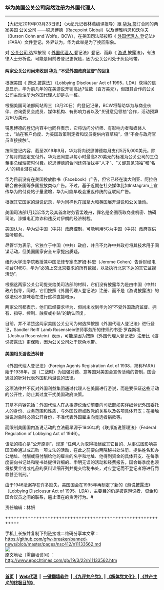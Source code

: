 ### 华为美国公关公司突然注册为外国代理人
------------------------

<p>
 【大纪元2019年03月23日讯】（大纪元记者林燕编译报导）跟
 <a href="http://www.epochtimes.com/gb/tag/%E5%8D%8E%E4%B8%BA.html">
  华为
 </a>
 签订合同的两家美国
 <a href="http://www.epochtimes.com/gb/tag/%E5%85%AC%E5%85%B3%E5%85%AC%E5%8F%B8.html">
  公关公司
 </a>
 ——锐思博德（Racepoint Global）以及博雅科恩和沃尔夫（Burson Cohn and Wolfe，BCW），在美国司法部按照《
 <a href="http://www.epochtimes.com/gb/tag/%E5%A4%96%E5%9B%BD%E4%BB%A3%E7%90%86%E4%BA%BA.html">
  外国代理人
 </a>
 登记法》（FARA）文件登记。外界认为，华为此举是为了挽回形象。
</p>
<p>
 对
 <a href="http://www.epochtimes.com/gb/tag/%E5%85%AC%E5%85%B3%E5%85%AC%E5%8F%B8.html">
  公关公司
 </a>
 选择按照《
 <a href="http://www.epochtimes.com/gb/tag/%E5%A4%96%E5%9B%BD%E4%BB%A3%E7%90%86%E4%BA%BA.html">
  外国代理人
 </a>
 登记法》登记、而非《
 <a href="http://www.epochtimes.com/gb/tag/%E6%B8%B8%E8%AF%B4.html">
  游说
 </a>
 披露法》，有法律人士分析说，可能是用前者登记更保险，因为公关公司处于灰色地带。
</p>
<h4>
 两家公关公司尚未收到
 <a href="http://www.epochtimes.com/gb/tag/%E5%8D%8E%E4%B8%BA.html">
  华为
 </a>
 “不受外国政府监督”的回复
</h4>
<p>
 根据美国《
 <a href="http://www.epochtimes.com/gb/tag/%E6%B8%B8%E8%AF%B4.html">
  游说
 </a>
 披露法》（Lobbying Disclousur Act of 1995，LDA）获得的信息显示，华为前几年的在美游说开销高达7位数（百万美元），但跟其合作的公关公司主动注册为外国代理人却是头一桩。
</p>
<p>
 根据美国司法部网站周三（3月20日）的登记记录，BCW将帮助华为与商业伙伴、咨询委员会成员、媒体机构、有影响力者以及“关键意见领袖”合作，活动预算为16万美元。
</p>
<p>
 锐思博德的登记内容中也同样表示，它将访问分析师、有影响力者和媒体人士，“站在客户角度、为美国政策制定者和议员提供内容草稿”，但“不会与政府官员直接接触”。
</p>
<p>
 按照登记内容，截至2019年9月，华为将向锐思博德每月支付5万5,000美元。除了每月的固定支付外，华为还同意以每小时最高320美元的标准为公关公司的三位董事总经理按时付费。锐思博德的合同还包括找寻“人才”、“关键意见领袖”和“名人”的相关潜在成本。
</p>
<p>
 华为目前没有在美国投放脸书（Facebook）广告，但它已经在澳大利亚、阿拉伯联合酋长国等多国投放类似广告。不过，基于近期在社交媒体比如Instagram上宣传华为的付费帖子量激增，华为可能早晚会重返传统的互联网广告。
</p>
<p>
 根据其它国家的游说记录，华为同样也在加拿大和英国展开游说和公关活动。
</p>
<p>
 美国司法部1月起诉华为及其首席财务官孟晚舟，罪名是企图窃取商业机密、妨碍司法，涉嫌电汇欺诈和违反对伊朗的经济制裁。
</p>
<p>
 美国认为，华为受中国（中共）政府控制，可能利用5G为中国（中共）政府提供监听服务。
</p>
<p>
 尽管华为表示，它独立于中国（中共）政府，并且不允许中共政府将其技术用于间谍活动，但美国国家安全专家提出质疑。
</p>
<p>
 纽约大学法学院教授兼中国法律专家杰罗姆·科恩（Jerome Cohen）告诉财经电视台CNBC，华为“必须上交北京要求的所有数据，以及执行北京下达的其它监视活动”。
</p>
<p>
 根据这两家公关公司提交给美司法部的材料，它们没有披露华为是由中国（中共）政府指导，同时，它们按照《外国代理人登记法》注册、而不是《游说披露法》的做法也不意味着在进行这种直接暗示。
</p>
<p>
 两家公司都表示，他们已经要求华为、但尚未收到华为的“不受外国政府监督、拥有、指导、控制、融资或补贴”的确认回复。
</p>
<p>
 目前，并不清楚这两家美国公关公司为何选择按照《外国代理人登记法》进行登记，Sandler Reiff Lamb Rosenstein律师事务所的律师约书亚·罗森斯坦（Joshua Rosenstein）表示，可能是因为按照《外国代理人登记法》注册比《游说披露法》更保险，因为公关公司处于灰色地带。
</p>
<h4>
 美国相关游说法科普
</h4>
<p>
 《外国代理人登记法》（Foreign Agents Registration Act of 1938，简称FARA）始于1938年，是（二战时）为加强对德、意等国对美国会宣传活动的管制，国会通过的针对代表外国机构游说的法律。
</p>
<p>
 这项法律并不反对外国利益集团通过代理人在美国进行游说，而是要保证这些活动的公开性，防止其过度干扰美国政府决策。
</p>
<p>
 其基本内容包括：外国代理人在从事游说活动前要向司法部如实详细登记外国委托人的身份、业务范围和性质、与外国政府或政党的关系以及各项具体开支；在接触游说对象时必须公开身份，不准代表外国雇主向竞选者捐款等。
</p>
<p>
 而限制美国国内游说活动的立法最早源于1946年的《联邦游说管理法》（Federal Regulation of Lobbying Act of 1946）。
</p>
<p>
 该法的核心是“公开原则”，规定 “任何人为取得报酬或其它目的、从事试图影响美国国会通过或击败一项立法的活动，在此之前要向两院秘书处注册、提供姓名和办公地址、付酬或将付酬给他的雇主的名字和地址、他得到资金的具体开支、在每季度要向书记处和秘书处提供详细的、申明无误的活动和经费报告，国会每季度也须将接受金钱或礼品的资料详细开列并提交给秘书处，对应登记而不登记者将进行罚款甚至判刑。”
</p>
<p>
 由于1946法案存在许多缺失，美国国会在1995年再制定了新的《游说披露法》（Lobbying Disclousur Act of 1995，LDA），主要目的仍是披露游说者、资金和国会议员之间的联系，遏止潜在的贪污行为。#
</p>
<p>
 责任编辑：林妍
</p>

+++++++++++++++++++++++++++++++++++++++++++++++++++++++++++<br/><br/>
手机上长按并复制下列链接或二维码分享本文章：<br/>
https://github.com/gfw-breaker/banned-news/blob/master/pages/nsc412/n11133562.md <br/>
<a href='https://github.com/gfw-breaker/banned-news/blob/master/pages/nsc412/n11133562.md'><img src='https://github.com/gfw-breaker/banned-news/blob/master/pages/nsc412/n11133562.md.png'/></a> <br/>
原文地址（需翻墙访问）：http://www.epochtimes.com/gb/19/3/22/n11133562.htm


------------------------
#### [首页](https://github.com/gfw-breaker/banned-news/blob/master/README.md) &nbsp;|&nbsp; [Web代理](https://github.com/labour-camp/helloworld) &nbsp;|&nbsp; [一键翻墙软件](https://github.com/gfw-breaker/nogfw/blob/master/README.md) &nbsp;| [《九评共产党》](https://github.com/gfw-breaker/9ping.md/blob/master/README.md#九评之一评共产党是什么) | [《解体党文化》](https://github.com/gfw-breaker/jtdwh.md/blob/master/README.md) | [《共产主义的终极目的》](https://github.com/gfw-breaker/gczydzjmd.md/blob/master/README.md)

